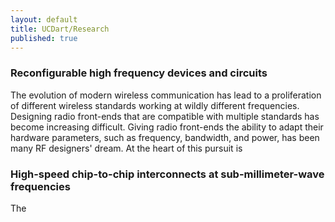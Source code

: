 ```yaml
---
layout: default
title: UCDart/Research
published: true
---
```


### Reconfigurable high frequency devices and circuits

The evolution of modern wireless communication has lead to a proliferation of different wireless standards working at wildly different frequencies. Designing radio front-ends that are compatible with multiple standards has become increasing difficult. Giving radio front-ends the ability to adapt their hardware parameters, such as frequency, bandwidth, and power, has been many RF designers' dream. At the heart of this pursuit is 

### High-speed chip-to-chip interconnects at sub-millimeter-wave frequencies

The